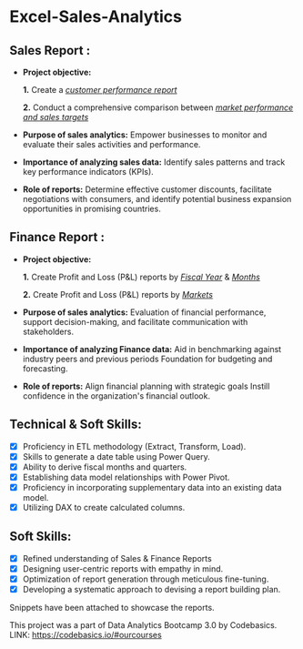 # Excel-Sales-Analytics
## Sales Report :


- **Project objective:** 

    **1.** Create a _[customer performance report](https://github.com/Thenali-C-2001/Excel-Sales-Analytics/blob/main/Customer%20Performance%20Report.pdf)_ 

    **2.** Conduct a comprehensive comparison between _[market performance and sales targets](
https://github.com/Thenali-C-2001/Excel-Sales-Analytics/blob/main/Market%20Performance%20Vs%20Target.pdf)_

- **Purpose of sales analytics:** Empower businesses to monitor and evaluate their sales activities and performance.

- **Importance of analyzing sales data:** Identify sales patterns and track key performance indicators (KPIs).

- **Role of reports:** Determine effective customer discounts, facilitate negotiations with consumers, and identify potential business expansion opportunities in promising countries.


## Finance Report :

- **Project objective:** 

    **1.** Create Profit and Loss (P&L) reports by _[Fiscal Year](https://github.com/Thenali-C-2001/Excel-Sales-Analytics/blob/main/Total%20Sales.pdf)_ & _[Months](https://github.com/Thenali-C-2001/Excel-Sales-Analytics/blob/main/P%26L%20Months.pdf)_ 

   **2.** Create Profit and Loss (P&L) reports by _[Markets](https://github.com/Thenali-C-2001/Excel-Sales-Analytics/blob/main/P%26L%20Statement%20by%20Markets.pdf)_

- **Purpose of sales analytics:** Evaluation of financial performance, support decision-making, and facilitate communication with stakeholders.

- **Importance of analyzing Finance data:** Aid in benchmarking against industry peers and previous periods Foundation for budgeting and forecasting.

- **Role of reports:** Align financial planning with strategic goals Instill confidence in the organization's financial outlook.


## Technical & Soft Skills:
- [x]	Proficiency in ETL methodology (Extract, Transform, Load).
- [x]	Skills to generate a date table using Power Query.
- [x]	Ability to derive fiscal months and quarters.
- [x]	Establishing data model relationships with Power Pivot.
- [x]	Proficiency in incorporating supplementary data into an existing data model.
- [x]	Utilizing DAX to create calculated columns.

## Soft Skills:
- [x]	Refined understanding of Sales & Finance Reports
- [x]	Designing user-centric reports with empathy in mind.
- [x]	Optimization of report generation through meticulous fine-tuning.
- [x]	Developing a systematic approach to devising a report building plan.
      
Snippets have been attached to showcase the reports.

This project was a part of Data Analytics Bootcamp 3.0 by Codebasics. LINK: https://codebasics.io/#ourcourses
